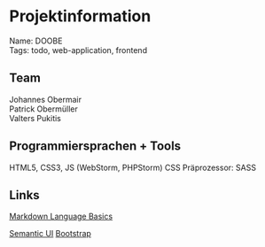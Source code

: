 # Projektinformation
Name: DOOBE  
Tags: todo, web-application, frontend  

## Team
Johannes Obermair  
Patrick Obermüller  
Valters Pukitis  

## Programmiersprachen + Tools
HTML5, CSS3, JS (WebStorm, PHPStorm)
CSS Präprozessor: SASS

## Links
[Markdown Language Basics](https://help.twitch.tv/customer/portal/articles/839490-markdown-basics)

[Semantic UI](http://semantic-ui.com/)
[Bootstrap](http://getbootstrap.com/)